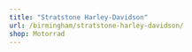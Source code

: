 ```yaml
---
title: "Stratstone Harley-Davidson"
url: /birmingham/stratstone-harley-davidson/
shop: Motorrad
---
```

